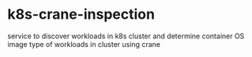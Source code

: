 # k8s-crane-inspection
service to discover workloads in k8s cluster and determine container OS image type of workloads in cluster using crane
